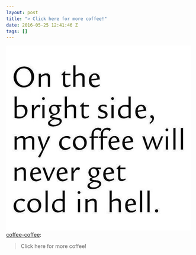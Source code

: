 ```yaml
---
layout: post
title: "> Click here for more coffee!"
date: 2016-05-25 12:41:46 Z
tags: []
---
```

![](/media/2016/05/144904534939.jpg)
[coffee-coffee](http://coffee-coffee.tumblr.com/post/102178516221):

> Click here for more coffee!
